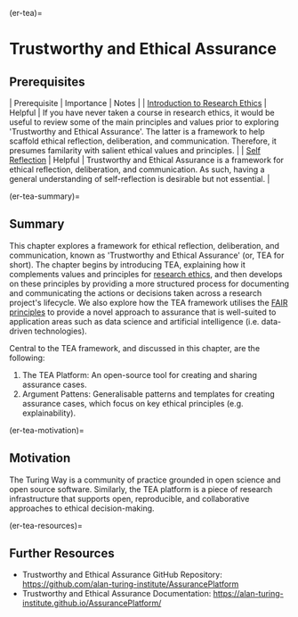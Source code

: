 (er-tea)=
# Trustworthy and Ethical Assurance

## Prerequisites
| Prerequisite | Importance | Notes |
| [Introduction to Research Ethics](../ethics-intro.md) | Helpful | If you have never taken a course in research ethics, it would be useful to review some of the main principles and values prior to exploring 'Trustworthy and Ethical Assurance'. The latter is a framework to help scaffold ethical reflection, deliberation, and communication. Therefore, it presumes familarity with salient ethical values and principles. |
| [Self Reflection](../self-reflection.md) | Helpful | Trustworthy and Ethical Assurance is a framework for ethical reflection, deliberation, and communication. As such, having a general understanding of self-reflection is desirable but not essential. |

(er-tea-summary)=
## Summary
This chapter explores a framework for ethical reflection, deliberation, and communication, known as 'Trustworthy and Ethical Assurance' (or, TEA for short).
The chapter begins by introducing TEA, explaining how it complements values and principles for [research ethics](../ethics-intro.md), and then develops on these principles by providing a more structured process for documenting and communicating the actions or decisions taken across a research project's lifecycle.
We also explore how the TEA framework utilises the [FAIR principles](../../reproducible-research/rdm/rdm-fair.md) to provide a novel approach to assurance that is well-suited to application areas such as data science and artificial intelligence (i.e. data-driven technologies). 

Central to the TEA framework, and discussed in this chapter, are the following:

1. The TEA Platform: An open-source tool for creating and sharing assurance cases.
2. Argument Pattens: Generalisable patterns and templates for creating assurance cases, which focus on key ethical principles (e.g. explainability).

(er-tea-motivation)=
## Motivation
The Turing Way is a community of practice grounded in open science and open source software.
Similarly, the TEA platform is a piece of research infrastructure that supports open, reproducible, and collaborative approaches to ethical decision-making.

(er-tea-resources)=
## Further Resources

- Trustworthy and Ethical Assurance GitHub Repository: https://github.com/alan-turing-institute/AssurancePlatform
- Trustworthy and Ethical Assurance Documentation: https://alan-turing-institute.github.io/AssurancePlatform/

